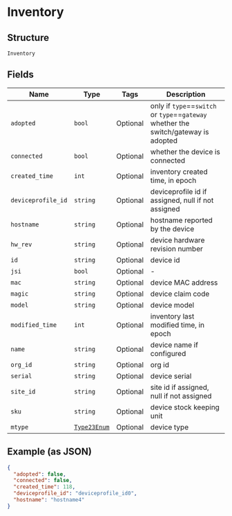 
# Inventory

## Structure

`Inventory`

## Fields

| Name | Type | Tags | Description |
|  --- | --- | --- | --- |
| `adopted` | `bool` | Optional | only if `type`==`switch` or `type`==`gateway`<br>whether the switch/gateway is adopted |
| `connected` | `bool` | Optional | whether the device is connected |
| `created_time` | `int` | Optional | inventory created time, in epoch |
| `deviceprofile_id` | `string` | Optional | deviceprofile id if assigned, null if not assigned |
| `hostname` | `string` | Optional | hostname reported by the device |
| `hw_rev` | `string` | Optional | device hardware revision number |
| `id` | `string` | Optional | device id |
| `jsi` | `bool` | Optional | - |
| `mac` | `string` | Optional | device MAC address |
| `magic` | `string` | Optional | device claim code |
| `model` | `string` | Optional | device model |
| `modified_time` | `int` | Optional | inventory last modified time, in epoch |
| `name` | `string` | Optional | device name if configured |
| `org_id` | `string` | Optional | org id |
| `serial` | `string` | Optional | device serial |
| `site_id` | `string` | Optional | site id if assigned, null if not assigned |
| `sku` | `string` | Optional | device stock keeping unit |
| `mtype` | [`Type23Enum`](../../doc/models/type-23-enum.md) | Optional | device type |

## Example (as JSON)

```json
{
  "adopted": false,
  "connected": false,
  "created_time": 118,
  "deviceprofile_id": "deviceprofile_id0",
  "hostname": "hostname4"
}
```


